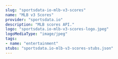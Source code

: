 ```yaml
---
slug: "sportsdata-io-mlb-v3-scores"
name: "MLB v3 Scores"
provider: "sportsdata.io"
description: "MLB scores API."
logo: "sportsdata.io-mlb-v3-scores-logo.jpeg"
logoMediaType: "image/jpeg"
tags:
- name: "entertainment"
stubs: "sportsdata.io-mlb-v3-scores-stubs.json"
---
```

